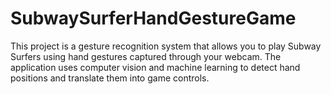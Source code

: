 # SubwaySurferHandGestureGame
This project is a gesture recognition system that allows you to play Subway Surfers using hand gestures captured through your webcam. The application uses computer vision and machine learning to detect hand positions and translate them into game controls.
